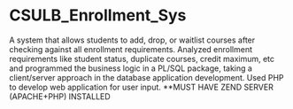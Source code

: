 # CSULB_Enrollment_Sys
A system that allows students to add, drop, or waitlist courses after checking against all enrollment requirements. 
Analyzed enrollment requirements like student status, duplicate courses, credit maximum, etc and programmed the business logic in a PL/SQL package, taking a client/server approach in the database application development. 
Used PHP to develop web application for user input.
**MUST HAVE ZEND SERVER (APACHE+PHP) INSTALLED
